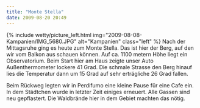 ```yaml
---
title: "Monte Stella"
date: 2009-08-20 20:49
---
```

{% include wetty/picture_left.html img="2009-08-08-Kampanien/IMG_5680.JPG" alt="Kampanien" class="left" %}
Nach der Mittagsruhe ging es heute zum Monte Stella. Das ist hier der Berg, auf den wir vom Balkon aus schauen können. Auf ca. 1100 metern Höhe liegt ein Observatorium. Beim Start hier am Haus zeigte unser Auto Außenthermometer lockere 41 Grad. Die schmale Strasse den Berg hinauf lies die Temperatur dann um 15 Grad auf sehr erträgliche 26 Grad fallen.

Beim Rückweg legten wir in Perdifumo eine kleine Pause für eine Cafe ein. In dem Städtchen wurde in letzter Zeit einiges erneuert. Alle Gassen sind neu gepflastert. Die Waldbrände hier in dem Gebiet machten das nötig.
